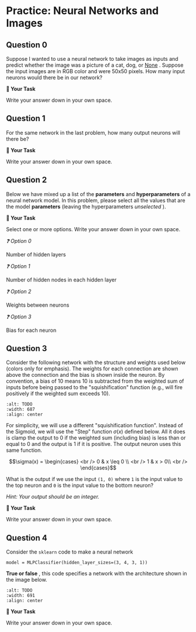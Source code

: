 # <i class="far fa-edit"></i> Practice: Neural Networks and Images





## Question 0

Suppose I wanted to use a neural network to take images as inputs and predict whether the image was a picture of a cat, dog, or [None](https://media.giphy.com/media/4YWu31EsM1ToJnAzqc/giphy.gif) . Suppose the input images are in RGB color and were 50x50 pixels. How many input neurons would there be in our network?



**📝 Your Task**

Write your answer down in your own space.

## Question 1

For the same network in the last problem, how many output neurons will there be?



**📝 Your Task**

Write your answer down in your own space.

## Question 2

Below we have mixed up a list of the **parameters** and **hyperparameters** of a neural network model. In this problem, please select all the values that are the model **parameters** (leaving the hyperparameters *unselected* ).



**📝 Your Task**

Select one or more options. Write your answer down in your own space.

*❓ Option 0*

Number of hidden layers



*❓ Option 1*

Number of hidden nodes in each hidden layer



*❓ Option 2*

Weights between neurons



*❓ Option 3*

Bias for each neuron



## Question 3

Consider the following network with the structure and weights used below (colors only for emphasis). The weights for each connection are shown above the connection and the bias is shown inside the neuron. By convention, a bias of 10 means 10 is subtracted from the weighted sum of inputs before being passed to the "squishification" function (e.g., will fire positively if the weighted sum exceeds 10).

```{image} https://static.us.edusercontent.com/files/Kd786GuC8sNauSwZzfnpO6JO
:alt: TODO
:width: 687
:align: center
```

For simplicity, we will use a different "squishification function". Instead of the Sigmoid, we will use the "Step" function $\sigma(x)$ defined below. All it does is clamp the output to 0 if the weighted sum (including bias) is less than or equal to 0 and the output is 1 if it is positive. The output neuron uses this same function.

$$\sigma(x) = \begin{cases} <br /> 0 & x \leq 0 \\ <br /> 1 & x > 0\\ <br /> \end{cases}$$

What is the output if we use the input `(1, 0)` where `1` is the input value to the top neuron and `0` is the input value to the bottom neuron?

*Hint: Your output should be an integer.*



**📝 Your Task**

Write your answer down in your own space.

## Question 4

Consider the `sklearn` code to make a neural network

```text
model = MLPClassifier(hidden_layer_sizes=(3, 4, 3, 1))

````

**True or false** , this code specifies a network with the architecture shown in the image below.

```{image} https://static.us.edusercontent.com/files/p4aQn7nnk0h3DqYetAKV4blO
:alt: TODO
:width: 691
:align: center
```



**📝 Your Task**

Write your answer down in your own space.

